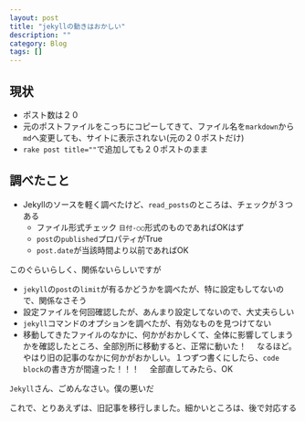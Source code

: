 ```yaml
---
layout: post
title: "jekyllの動きはおかしい"
description: ""
category: Blog
tags: []
---
```

## 現状 ##
- ポスト数は２０
- 元のポストファイルをこっちにコピーしてきて、ファイル名を`markdown`から`md`へ変更しても、サイトに表示されない(元の２０ポストだけ)
- `rake post title=""`で追加しても２０ポストのまま

## 調べたこと ##
- Jekyllのソースを軽く調べたけど、`read_posts`のところは、チェックが３つある
    - ファイル形式チェック `日付-○○`形式のものであればOKはず
    - `post`の`published`プロパティがTrue
    - `post.date`が当該時間より以前であればOK

このぐらいらしく、関係ないらしいですが

- `jekyll`の`post`の`limit`が有るかどうかを調べたが、特に設定もしてないので、関係なさそう
- 設定ファイルを何回確認したが、あんまり設定してないので、大丈夫らしい
- `jekyll`コマンドのオプションを調べたが、有効なものを見つけてない
- 移動してきたファイルのなかに、何かがおかしくて、全体に影響してしまうかを確認したところ、全部別所に移動すると、正常に動いた！
　なるほど。やはり旧の記事のなかに何かがおかしい。１つずつ書くにしたら、`code block`の書き方が間違った！！！
　全部直してみたら、OK

`Jekyll`さん、ごめんなさい。僕の悪いだ

これで、とりあえずは、旧記事を移行しました。細かいところは、後で対応する

